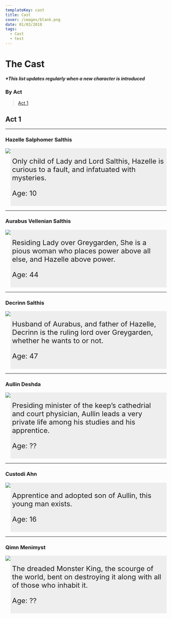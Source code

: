 ```yaml
---
templateKey: cast
title: Cast
cover: /images/blank.png
date: 01/03/2018
tags:
  - Cast
  - test
---
```

<div>
<style>
\* {box-sizing: border-box;}
section {display: -webkit-flex; display: flex;}
aside {padding: 0;}
article {-webkit-flex: 3; -ms-flex: 3; flex: 3; background-color: #eee; padding: 5px; font-size: 22px;}
@media (max-width: 600px) {section {-webkit-flex-direction: column; flex-direction: column;}}
</style>
</div>

# The Cast

##### \*This list updates regularly when a new character is introduced

### By Act

> [Act 1](#act-1)

## Act 1

---

### Hazelle Salphomer Salthis

<div>
 <!--hazelle-->
<body>
<section>
<aside>
<img src="/images/haz-a1.png">
</aside>
<article>
<p>Only child of Lady and Lord Salthis, Hazelle is curious to a fault, and infatuated with mysteries.</p>
<p>Age: 10</p>
</article>
</section>
</body>
</div>

---

### Aurabus Vellenian Salthis

<div>
 <!--aurabus-->
<body>
<section>
<aside>
<img src="/images/aur-a1.png">
</aside>
<article>
<p> Residing Lady over Greygarden, She is a pious woman who places power above all else, and Hazelle above power.
 </p>
<p>Age: 44</p>
</article>
</section>
</body>
</div>

---

### Decrinn Salthis

<div>
 <!--decrinn-->
<body>
<section>
<aside>
<img src="/images/dec-a1.png">
</aside>
<article>
<p>Husband of Aurabus, and father of Hazelle, Decrinn is the ruling lord over Greygarden, whether he wants to or not.</p>
<p>Age: 47</p>
</article>
</section>
</body>
</div>

---

### Aullin Deshda

<div>
 <!--aullin-->
<body>
<section>
<aside>
<img src="/images/aul-a1.png">
</aside>
<article>
<p>Presiding minister of the keep’s cathedrial and court physician, Aullin leads a very private life among his studies and his apprentice.</p>
<p>Age: ??</p>
</article>
</section>
</body>
</div>

---

### Custodi Ahn

<div>
 <!--custodi-->
<body>
<section>
<aside>
<img src="/images/cus-a1.png">
</aside>
<article>
<p>Apprentice and adopted son of Aullin, this young man exists.</p>
<p>Age: 16</p>
</article>
</section>
</body>
</div>

---

### Qimn Menimyst

<div>
 <!--Cimn-->
<body>
<section>
<aside>
<img src="/images/cimn-a1.png">
</aside>
<article>
<p>The dreaded Monster King, the scourge of the world, bent on destroying it along with all of those who inhabit it.</p>
<p>Age: ??</p>
</article>
</section>
</body>
</div>
